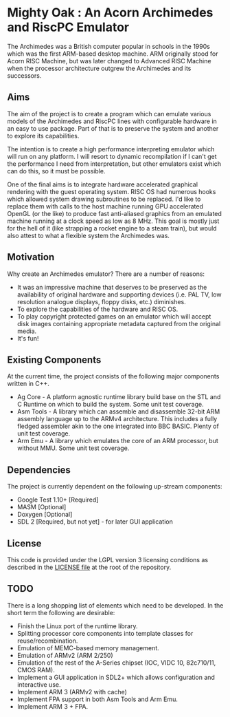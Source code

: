 # Mighty Oak : An Acorn Archimedes and RiscPC Emulator

The Archimedes was a British computer popular in schools in the 1990s which was the first ARM-based desktop machine. ARM originally stood for Acorn RISC Machine, but was later changed to Advanced RISC Machine when the processor architecture outgrew the Archimedes and its successors.

## Aims

The aim of the project is to create a program which can emulate various models
of the Archimedes and RiscPC lines with configurable hardware in an easy to use
package. Part of that is to preserve the system and another to explore its
capabilities.

The intention is to create a high performance interpreting emulator which will
run on any platform. I will resort to dynamic recompilation if I can't get the
performance I need from interpretation, but other emulators exist which can do
this, so it must be possible.

One of the final aims is to integrate hardware accelerated graphical rendering
with the guest operating system. RISC OS had numerous hooks which allowed
system drawing subroutines to be replaced. I'd like to replace them with calls
to the host machine running GPU accelerated OpenGL (or the like) to produce
fast anti-aliased graphics from an emulated machine running at a clock speed as
low as 8 MHz. This goal is mostly just for the hell of it (like strapping a
rocket engine to a steam train), but would also attest to what a flexible
system the Archimedes was.

## Motivation

Why create an Archimedes emulator? There are a number of reasons:
* It was an impressive machine that deserves to be preserved as the
availability of original hardware and supporting devices (i.e. PAL TV, low
resolution analogue displays, floppy disks, etc.) diminishes.
* To explore the capabilities of the hardware and RISC OS.
* To play copyright protected games on an emulator which will accept disk
images containing appropriate metadata captured from the original media.
* It's fun!

## Existing Components

At the current time, the project consists of the following major components
written in C++.
* Ag Core - A platform agnostic runtime library build base on the STL and C
Runtime on which to build the system. Some unit test coverage.
* Asm Tools - A library which can assemble and disassemble 32-bit ARM assembly
language up to the ARMv4 architecture. This includes a fully fledged assembler
akin to the one integrated into BBC BASIC. Plenty of unit test coverage.
* Arm Emu - A library which emulates the core of an ARM processor, but
without MMU. Some unit test coverage.

## Dependencies

The project is currently dependent on the following up-stream components:
* Google Test 1.10+ [Required]
* MASM [Optional]
* Doxygen [Optional]
* SDL 2 [Required, but not yet] - for later GUI application

## License

This code is provided under the LGPL version 3 licensing conditions as
described in the [LICENSE file](LICENSE) at the root of the repository.

## TODO

There is a long shopping list of elements which need to be developed. In the
short term the following are desirable:
* Finish the Linux port of the runtime library.
* Splitting processor core components into template classes for reuse/recombination.
* Emulation of MEMC-based memory management.
* Emulation of ARMv2 (ARM 2/250)
* Emulation of the rest of the A-Series chipset (IOC, VIDC 10, 82c710/11, CMOS RAM).
* Implement a GUI application in SDL2+ which allows configuration and interactive use.
* Implement ARM 3 (ARMv2 with cache)
* Implement FPA support in both Asm Tools and Arm Emu.
* Implement ARM 3 + FPA.

